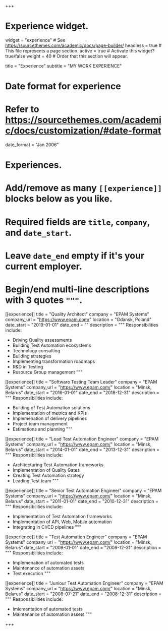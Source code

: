 +++
# Experience widget.
widget = "experience"  # See https://sourcethemes.com/academic/docs/page-builder/
headless = true  # This file represents a page section.
active = true  # Activate this widget? true/false
weight = 40  # Order that this section will appear.

title = "Experience"
subtitle = "MY WORK EXPERIENCE"

# Date format for experience
#   Refer to https://sourcethemes.com/academic/docs/customization/#date-format
date_format = "Jan 2006"

# Experiences.
#   Add/remove as many `[[experience]]` blocks below as you like.
#   Required fields are `title`, `company`, and `date_start`.
#   Leave `date_end` empty if it's your current employer.
#   Begin/end multi-line descriptions with 3 quotes `"""`.

[[experience]]
  title = "Quality Architect"
  company = "EPAM Systems"
  company_url = "https://www.epam.com/"
  location = "Gdansk, Poland"
  date_start = "2019-01-01"
  date_end = ""
  description = """
  Responsibilities include:
  
  * Driving Quality assessments
  * Building Test Automation ecosystems
  * Technology consulting
  * Building strategies
  * Implementing transformation roadmaps
  * R&D in Testing
  * Resource Group management
  """

[[experience]]
  title = "Software Testing Team Leader"
  company = "EPAM Systems"
  company_url = "https://www.epam.com/"
  location = "Minsk, Belarus"
  date_start = "2016-01-01"
  date_end = "2018-12-31"
  description = """
  Responsibilities include:
  
  * Building of Test Automation solutions
  * Implementation of metrics and KPIs
  * Implemenation of delivery pipelines
  * Project team management
  * Estimations and planning
  """

[[experience]]
title = "Lead Test Automation Engineer"
company = "EPAM Systems"
company_url = "https://www.epam.com/"
location = "Minsk, Belarus"
date_start = "2014-01-01"
date_end = "2013-12-31"
description = """
Responsibilities include:

* Architecturing Test Automation frameworks
* Implementation of Quality Gates
* Creating Test Automation strategy
* Leading Test team
"""

[[experience]]
title = "Senior Test Automation Engineer"
company = "EPAM Systems"
company_url = "https://www.epam.com/"
location = "Minsk, Belarus"
date_start = "2011-01-01"
date_end = "2010-12-31"
description = """
Responsibilities include:

* Implementation of Test Automation frameworks
* Implementation of API, Web, Mobile automation
* Integrating in CI/CD pipelines
"""

[[experience]]
title = "Test Automation Engineer"
company = "EPAM Systems"
company_url = "https://www.epam.com/"
location = "Minsk, Belarus"
date_start = "2009-01-01"
date_end = "2008-12-31"
description = """
Responsibilities include:

* Implemenation of automated tests
* Maintenance of automation assets
* Test execution
"""

[[experience]]
title = "Juniour Test Automation Engineer"
company = "EPAM Systems"
company_url = "https://www.epam.com/"
location = "Minsk, Belarus"
date_start = "2008-07-21"
date_end = "2008-12-31"
description = """
Responsibilities include:

* Imlementation of automated tests
* Maintenance of automation assets
"""
  
+++
